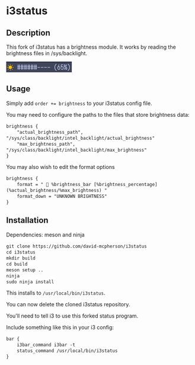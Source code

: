 # i3status

## Description

This fork of i3status has a brightness module.
It works by reading the brightness files in /sys/backlight.

![Alt text](/images/brightness.png "Brightness module demo")


## Usage

Simply add `order += brightness` to your i3status config file.

You may need to configure the paths to the files that store brightness data:

```
brightness {
    "actual_brightness_path", "/sys/class/backlight/intel_backlight/actual_brightness"
    "max_brightness_path", "/sys/class/backlight/intel_backlight/max_brightness"
}
```

You may also wish to edit the format options

``` 
brightness {
    format = " 󰖨 %brightness_bar [%brightness_percentage] (%actual_brightness/%max_brightness) "
    format_down = "UNKNOWN BRIGHTNESS"
}
```

## Installation 

Dependencies: meson and ninja 
```
git clone https://github.com/david-mcpherson/i3status
cd i3status
mkdir build
cd build
meson setup ..
ninja
sudo ninja install
```
This installs to `/usr/local/bin/i3status`.

You can now delete the cloned i3status repository.

You'll need to tell i3 to use this forked status program.

Include something like this in your i3 config:

```
bar {
    i3bar_command i3bar -t
    status_command /usr/local/bin/i3status
}
```

